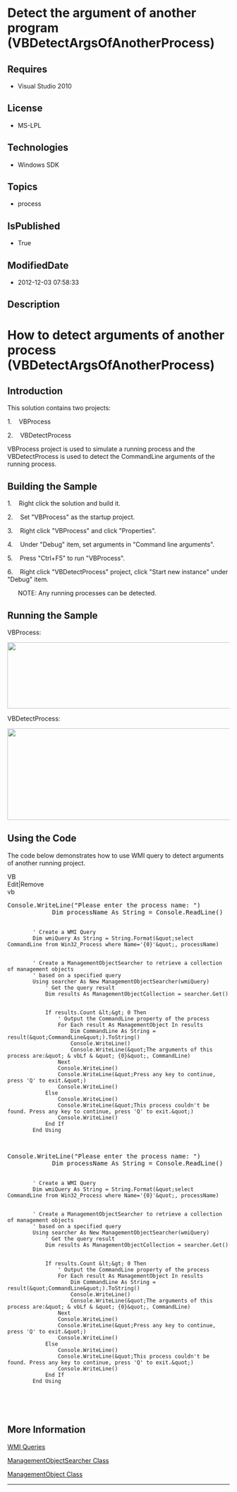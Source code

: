 # Detect the argument of another program (VBDetectArgsOfAnotherProcess)
## Requires
* Visual Studio 2010
## License
* MS-LPL
## Technologies
* Windows SDK
## Topics
* process
## IsPublished
* True
## ModifiedDate
* 2012-12-03 07:58:33
## Description

<h1>How to detect arguments of another process (<span style="">VB</span>DetectArgsOfAnotherProcess)</h1>
<h2>Introduction</h2>
<p class="MsoNormal">This solution contains two projects:</p>
<p class="MsoListParagraphCxSpFirst" style=""><span style=""><span style="">1.<span style="font:7.0pt &quot;Times New Roman&quot;">&nbsp;&nbsp;&nbsp;&nbsp;&nbsp;&nbsp;
</span></span></span><span style="">VB</span>Process</p>
<p class="MsoListParagraphCxSpLast" style=""><span style=""><span style="">2.<span style="font:7.0pt &quot;Times New Roman&quot;">&nbsp;&nbsp;&nbsp;&nbsp;&nbsp;&nbsp;
</span></span></span><span style="">VB</span>DetectProcess</p>
<p class="MsoNormal"><span style="">VB</span>Process project is used to simulate a running process and the
<span style="">VB</span>DetectProcess is used to detect the CommandLine arguments of the running process.</p>
<h2>Building the Sample</h2>
<p class="MsoListParagraphCxSpFirst" style=""><span style=""><span style="">1.<span style="font:7.0pt &quot;Times New Roman&quot;">&nbsp;&nbsp;&nbsp;&nbsp;&nbsp;&nbsp;
</span></span></span>Right click the solution and build it.</p>
<p class="MsoListParagraphCxSpMiddle" style=""><span style=""><span style="">2.<span style="font:7.0pt &quot;Times New Roman&quot;">&nbsp;&nbsp;&nbsp;&nbsp;&nbsp;&nbsp;
</span></span></span>Set &quot;<span style="">VB</span>Process&quot; as the startup project.</p>
<p class="MsoListParagraphCxSpMiddle" style=""><span style=""><span style="">3.<span style="font:7.0pt &quot;Times New Roman&quot;">&nbsp;&nbsp;&nbsp;&nbsp;&nbsp;&nbsp;
</span></span></span>Right click &quot;VBProcess&quot; and click &quot;Properties&quot;.</p>
<p class="MsoListParagraphCxSpMiddle" style=""><span style=""><span style="">4.<span style="font:7.0pt &quot;Times New Roman&quot;">&nbsp;&nbsp;&nbsp;&nbsp;&nbsp;&nbsp;
</span></span></span>Under &quot;Debug&quot; item, set arguments in &quot;Command line arguments&quot;.</p>
<p class="MsoListParagraphCxSpMiddle" style=""><span style=""><span style="">5.<span style="font:7.0pt &quot;Times New Roman&quot;">&nbsp;&nbsp;&nbsp;&nbsp;&nbsp;&nbsp;
</span></span></span>Press &quot;Ctrl&#43;F5&quot; to run &quot;VBProcess&quot;.</p>
<p class="MsoListParagraphCxSpLast" style=""><span style=""><span style="">6.<span style="font:7.0pt &quot;Times New Roman&quot;">&nbsp;&nbsp;&nbsp;&nbsp;&nbsp;&nbsp;
</span></span></span>Right click &quot;<span style="">VB</span>DetectProcess&quot; project, click &quot;Start new instance&quot; under &quot;Debug&quot; item.</p>
<p class="MsoNormal" style="margin-left:.25in">NOTE: <span style="">Any running processes can be detected.</span></p>
<h2>Running the Sample</h2>
<p class="MsoNormal"><span style="">VB</span>Process:</p>
<p class="MsoNormal"><span style=""><img src="/site/view/file/71685/1/image.png" alt="" width="677" height="150" align="middle">
</span></p>
<p class="MsoNormal"><span style="">VB</span>DetectProcess:</p>
<p class="MsoNormal"><span style=""><img src="/site/view/file/71686/1/image.png" alt="" width="677" height="207" align="middle">
</span></p>
<h2>Using the Code</h2>
<p class="MsoNormal">The code below demonstrates how to use WMI query to detect arguments of another running project.</p>
<div class="scriptcode">
<div class="pluginEditHolder" pluginCommand="mceScriptCode">
<div class="title"><span>VB</span></div>
<div class="pluginLinkHolder"><span class="pluginEditHolderLink">Edit</span>|<span class="pluginRemoveHolderLink">Remove</span>
</div>
<span class="hidden">vb</span>
<pre class="hidden">
Console.WriteLine(&quot;Please enter the process name: &quot;)
            Dim processName As String = Console.ReadLine()


            ' Create a WMI Query
            Dim wmiQuery As String = String.Format(&quot;select CommandLine from Win32_Process where Name='{0}'&quot;, processName)


            ' Create a ManagementObjectSearcher to retrieve a collection of management objects
            ' based on a specified query
            Using searcher As New ManagementObjectSearcher(wmiQuery)
                ' Get the query result
                Dim results As ManagementObjectCollection = searcher.Get()


                If results.Count &lt;&gt; 0 Then
                    ' Output the CommandLine property of the process
                    For Each result As ManagementObject In results
                        Dim CommandLine As String = result(&quot;CommandLine&quot;).ToString()
                        Console.WriteLine()
                        Console.WriteLine(&quot;The arguments of this process are:&quot; & vbLf & &quot; {0}&quot;, CommandLine)
                    Next
                    Console.WriteLine()
                    Console.WriteLine(&quot;Press any key to continue, press 'Q' to exit.&quot;)
                    Console.WriteLine()
                Else
                    Console.WriteLine()
                    Console.WriteLine(&quot;This process couldn't be found. Press any key to continue, press 'Q' to exit.&quot;)
                    Console.WriteLine()
                End If
            End Using

</pre>
<pre id="codePreview" class="vb">
Console.WriteLine(&quot;Please enter the process name: &quot;)
            Dim processName As String = Console.ReadLine()


            ' Create a WMI Query
            Dim wmiQuery As String = String.Format(&quot;select CommandLine from Win32_Process where Name='{0}'&quot;, processName)


            ' Create a ManagementObjectSearcher to retrieve a collection of management objects
            ' based on a specified query
            Using searcher As New ManagementObjectSearcher(wmiQuery)
                ' Get the query result
                Dim results As ManagementObjectCollection = searcher.Get()


                If results.Count &lt;&gt; 0 Then
                    ' Output the CommandLine property of the process
                    For Each result As ManagementObject In results
                        Dim CommandLine As String = result(&quot;CommandLine&quot;).ToString()
                        Console.WriteLine()
                        Console.WriteLine(&quot;The arguments of this process are:&quot; & vbLf & &quot; {0}&quot;, CommandLine)
                    Next
                    Console.WriteLine()
                    Console.WriteLine(&quot;Press any key to continue, press 'Q' to exit.&quot;)
                    Console.WriteLine()
                Else
                    Console.WriteLine()
                    Console.WriteLine(&quot;This process couldn't be found. Press any key to continue, press 'Q' to exit.&quot;)
                    Console.WriteLine()
                End If
            End Using

</pre>
</div>
</div>
<div class="endscriptcode">&nbsp;</div>
<p class="MsoNormal"></p>
<h2>More Information</h2>
<p class="MsoNormal"><a href="http://msdn.microsoft.com/en-us/library/ms186146(v=vs.80).aspx">WMI Queries</a></p>
<p class="MsoNormal"><a href="http://msdn.microsoft.com/en-us/library/system.management.managementobjectsearcher.aspx">ManagementObjectSearcher Class</a></p>
<p class="MsoNormal"><a href="http://msdn.microsoft.com/en-us/library/system.management.managementobject.aspx">ManagementObject Class</a></p>
<hr>
<div><a href="http://go.microsoft.com/?linkid=9759640" style="margin-top:3px"><img alt="" src="http://bit.ly/onecodelogo">
</a></div>
